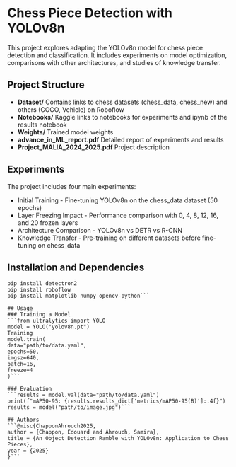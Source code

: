 # Chess Piece Detection with YOLOv8n

This project explores adapting the YOLOv8n model for chess piece detection and classification. It includes experiments on model optimization, comparisons with other architectures, and studies of knowledge transfer.

## Project Structure
- **Dataset/** Contains links to chess datasets (chess_data, chess_new) and others (COCO, Vehicle) on Roboflow
- **Notebooks/** Kaggle links to notebooks for experiments and ipynb of the results notebook
- **Weights/** Trained model weights
- **advance_in_ML_report.pdf** Detailed report of experiments and results
- **Project_MALIA_2024_2025.pdf** Project description

## Experiments
The project includes four main experiments:
- Initial Training - Fine-tuning YOLOv8n on the chess_data dataset (50 epochs)
- Layer Freezing Impact - Performance comparison with 0, 4, 8, 12, 16, and 20 frozen layers
- Architecture Comparison - YOLOv8n vs DETR vs R-CNN
- Knowledge Transfer - Pre-training on different datasets before fine-tuning on chess_data

## Installation and Dependencies
```pip install ultralytics
pip install detectron2
pip install roboflow
pip install matplotlib numpy opencv-python```

## Usage
### Training a Model
```from ultralytics import YOLO
model = YOLO("yolov8n.pt")
Training
model.train(
data="path/to/data.yaml",
epochs=50,
imgsz=640,
batch=16,
freeze=4
)```

### Evaluation
```results = model.val(data="path/to/data.yaml")
print(f"mAP50-95: {results.results_dict['metrics/mAP50-95(B)']:.4f}")
results = model("path/to/image.jpg")```

## Authors
```@misc{ChapponAhrouch2025,
author = {Chappon, Edouard and Ahrouch, Samira},
title = {An Object Detection Ramble with YOLOv8n: Application to Chess Pieces},
year = {2025}
}```
